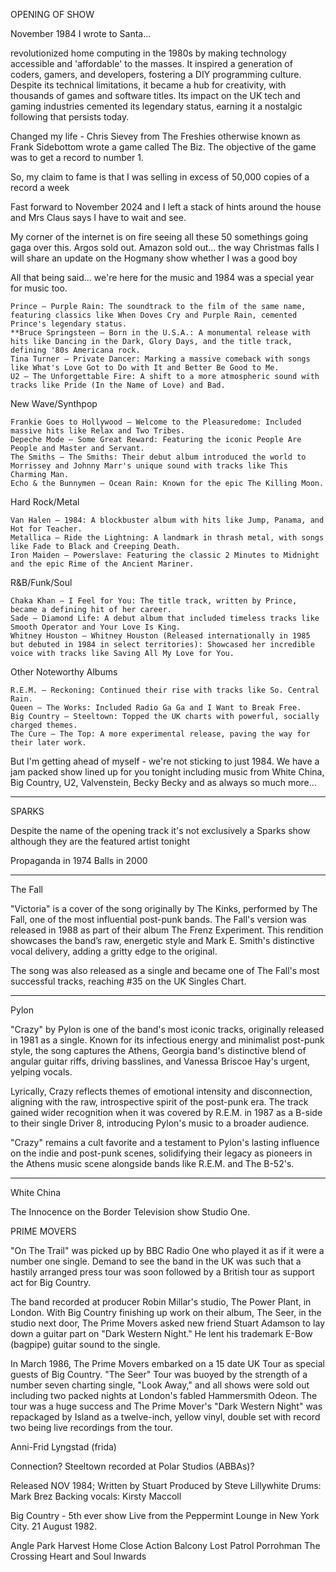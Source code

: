 OPENING OF SHOW

November 1984 I wrote to Santa...

revolutionized home computing in the 1980s by making technology accessible and 'affordable' to the masses. 
It inspired a generation of coders, gamers, and developers, fostering a DIY programming culture. 
Despite its technical limitations, it became a hub for creativity, with thousands of games and 
software titles. Its impact on the UK tech and gaming industries cemented its legendary status, 
earning it a nostalgic following that persists today.

Changed my life - Chris Sievey from The Freshies otherwise known as Frank Sidebottom wrote a 
game called The Biz. The objective of the game was to get a record to number 1. 

So, my claim to fame is that I was selling in excess of 50,000 copies of a record a week 

Fast forward to November 2024 and I left a stack of hints around the house and Mrs Claus says I have to 
wait and see.

My corner of the internet is on fire seeing all these 50 somethings going gaga over this. Argos sold out.
Amazon sold out... the way Christmas falls I will share an update on the Hogmany show whether I was a good boy

All that being said... we're here for the music and 1984 was a special year for music too.

    Prince – Purple Rain: The soundtrack to the film of the same name, featuring classics like When Doves Cry and Purple Rain, cemented Prince's legendary status.
    **Bruce Springsteen – Born in the U.S.A.: A monumental release with hits like Dancing in the Dark, Glory Days, and the title track, defining '80s Americana rock.
    Tina Turner – Private Dancer: Marking a massive comeback with songs like What's Love Got to Do with It and Better Be Good to Me.
    U2 – The Unforgettable Fire: A shift to a more atmospheric sound with tracks like Pride (In the Name of Love) and Bad.

New Wave/Synthpop

    Frankie Goes to Hollywood – Welcome to the Pleasuredome: Included massive hits like Relax and Two Tribes.
    Depeche Mode – Some Great Reward: Featuring the iconic People Are People and Master and Servant.
    The Smiths – The Smiths: Their debut album introduced the world to Morrissey and Johnny Marr's unique sound with tracks like This Charming Man.
    Echo & the Bunnymen – Ocean Rain: Known for the epic The Killing Moon.

Hard Rock/Metal

    Van Halen – 1984: A blockbuster album with hits like Jump, Panama, and Hot for Teacher.
    Metallica – Ride the Lightning: A landmark in thrash metal, with songs like Fade to Black and Creeping Death.
    Iron Maiden – Powerslave: Featuring the classic 2 Minutes to Midnight and the epic Rime of the Ancient Mariner.

R&B/Funk/Soul

    Chaka Khan – I Feel for You: The title track, written by Prince, became a defining hit of her career.
    Sade – Diamond Life: A debut album that included timeless tracks like Smooth Operator and Your Love Is King.
    Whitney Houston – Whitney Houston (Released internationally in 1985 but debuted in 1984 in select territories): Showcased her incredible voice with tracks like Saving All My Love for You.

Other Noteworthy Albums

    R.E.M. – Reckoning: Continued their rise with tracks like So. Central Rain.
    Queen – The Works: Included Radio Ga Ga and I Want to Break Free.
    Big Country – Steeltown: Topped the UK charts with powerful, socially charged themes.
    The Cure – The Top: A more experimental release, paving the way for their later work.

But I'm getting ahead of myself - we're not sticking to just 1984. We have a jam packed show lined
up for you tonight including music from White China, Big Country, U2, Valvenstein, Becky Becky and as always 
so much more...

--- 
SPARKS

Despite the name of the opening track it's not exclusively a Sparks show although they are the featured
artist tonight

Propaganda in 1974
Balls in 2000

---
The Fall

"Victoria" is a cover of the song originally by The Kinks, performed by The Fall, one of the most influential post-punk bands. The Fall's version was released in 1988 as part of their album The Frenz Experiment. This rendition showcases the band’s raw, energetic style and Mark E. Smith's distinctive vocal delivery, adding a gritty edge to the original.

The song was also released as a single and became one of The Fall's most successful tracks, reaching #35 on the UK Singles Chart.

--- 

Pylon

"Crazy" by Pylon is one of the band's most iconic tracks, originally released in 1981 as a single. Known for its infectious energy and minimalist post-punk style, the song captures the Athens, Georgia band's distinctive blend of angular guitar riffs, driving basslines, and Vanessa Briscoe Hay's urgent, yelping vocals.

Lyrically, Crazy reflects themes of emotional intensity and disconnection, aligning with the raw, introspective spirit of the post-punk era. The track gained wider recognition when it was covered by R.E.M. in 1987 as a B-side to their single Driver 8, introducing Pylon's music to a broader audience.

"Crazy" remains a cult favorite and a testament to Pylon's lasting influence on the indie and post-punk scenes, solidifying their legacy as pioneers in the Athens music scene alongside bands like R.E.M. and The B-52's.

--- 

White China

The Innocence on the Border Television show Studio One.

PRIME MOVERS

"On The Trail" was picked up by BBC Radio One who played it as if it were a number one single. Demand to see the band in the UK was such that a hastily arranged press tour was soon followed by a British tour as support act for Big Country. 

The band recorded at producer Robin Millar's studio, The Power Plant, in London. With Big Country finishing up work on their album, The Seer, in the studio next door, The Prime Movers asked new friend Stuart Adamson to lay down a guitar part on "Dark Western Night." He lent his trademark E-Bow (bagpipe) guitar sound to the single. 

In March 1986, The Prime Movers embarked on a 15 date UK Tour as special guests of Big Country. "The Seer" Tour was buoyed by the strength of a number seven charting single, "Look Away," and all shows were sold out including two packed nights at London's fabled Hammersmith Odeon. The tour was a huge success and The Prime Mover's "Dark Western Night" was repackaged by Island as a twelve-inch, yellow vinyl, double set with record two being live recordings from the tour. 



Anni-Frid Lyngstad (frida)

Connection? Steeltown recorded at Polar Studios (ABBAs)?

Released NOV 1984; 
Written by Stuart
Produced by Steve Lillywhite
Drums: Mark Brez 
Backing vocals: Kirsty Maccoll


Big Country - 5th ever show Live from the Peppermint Lounge in New York City. 21 August 1982.

Angle Park
Harvest Home
Close Action
Balcony
Lost Patrol
Porrohman
The Crossing
Heart and Soul
Inwards